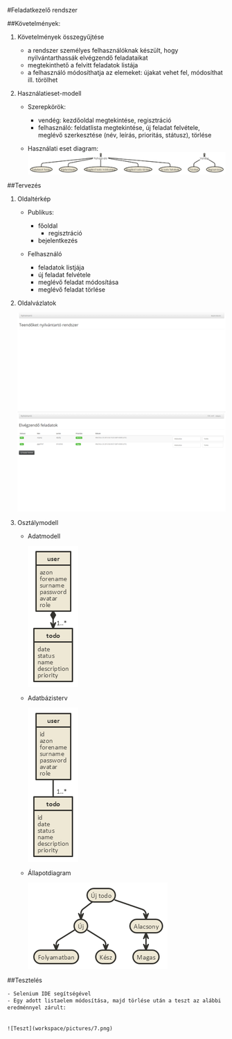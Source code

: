 #Feladatkezelő rendszer

##Követelmények:

1. Követelmények összegyűjtése

    + a rendszer személyes felhasználóknak készült, hogy nyilvántarthassák elvégzendő feladataikat
    + megtekinthető a felvitt feladatok listája
    + a felhasználó módosíthatja az elemeket: újakat vehet fel, módosíthat ill. törölhet

2. Használatieset-modell
    - Szerepkörök:
        + vendég: kezdőoldal megtekintése, regisztráció
        + felhasználó: feldatlista megtekintése, új feladat felvétele, meglévő szerkesztése (név, leírás, prioritás, státusz), törlése
    
    - Használati eset diagram:
        ![Használati eset diagram](workspace/pictures/4.png)
    

##Tervezés

    
1. Oldaltérkép
    
    + Publikus:
        
      - főoldal
  		- regisztráció
      - bejelentkezés
        
    + Felhasználó
        
      - feladatok listjája
      - új feladat felvétele
      - meglévő feladat módosítása
      - meglévő feladat törlése

2. Oldalvázlatok
    
    ![Kezdőlap](workspace/pictures/5.png)
    ![Feladatlista](workspace/pictures/6.png)

4. Osztálymodell
    - Adatmodell
    
        ![Adatmodell](workspace/pictures/1.png)

    - Adatbázisterv
    
        ![Adatbázisterv](workspace/pictures/2.png)
        
    - Állapotdiagram
    
        ![Állapotdiagram](workspace/pictures/3.png)

##Tesztelés

	- Selenium IDE segítségével
	- Egy adott listaelem módosítása, majd törlése után a teszt az alábbi eredménnyel zárult:


	![Teszt](workspace/pictures/7.png)

